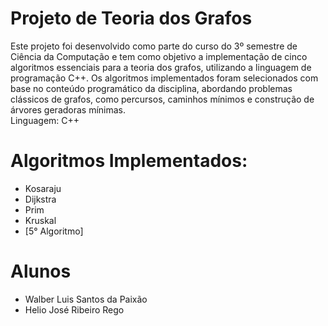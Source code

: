 # Projeto de Teoria dos Grafos

Este projeto foi desenvolvido como parte do curso do 3º semestre de Ciência da Computação e tem como objetivo a implementação de cinco algoritmos essenciais para a teoria dos grafos, utilizando a linguagem de programação C++. Os algoritmos implementados foram selecionados com base no conteúdo programático da disciplina, abordando problemas clássicos de grafos, como percursos, caminhos mínimos e construção de árvores geradoras mínimas.  
Linguagem: C++

# Algoritmos Implementados:
* Kosaraju
* Dijkstra
* Prim
* Kruskal  
* [5° Algoritmo]

# Alunos
* Walber Luis Santos da Paixão
* Helio José Ribeiro Rego

